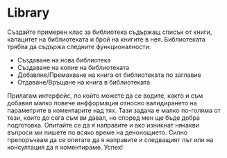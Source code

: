 # Library 

Създайте примерен клас за библиотека съдържащ списък от книги, капацитет на библиотеката и брой на книгите в нея. Библиотеката трябва да съдържа следните функционалности:

- Създаване на нова библиотека
- Създаване на копие на библиотеката
- Добавяне/Премахване на книга от библиотеката по заглавие
- Отдаване/Връщане на книга в библиотеката

Прилагам интерфейс, по който можете да се водите, както и съм добавил малко повече инфформация относно валидирането на параметрите в коментарите над тях. Тази задача е малко по-голяма от тези, които до сега съм ви давал, но според мен ще бъде добра подготовка. Опитайте се да я направите и ако изникнат някакви въпроси ми пишете по всяко време на денонощието. Силно препоръчвам да се опитате да я направите и следващият път или на консултация да я коментираме. Успех!